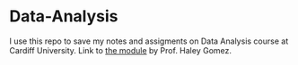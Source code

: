 # Data-Analysis
I use this repo to save my notes and assigments on Data Analysis course at Cardiff University. Link to [the module](https://github.com/haleygomez/Data-Analysis-2022) by Prof. Haley Gomez. 
